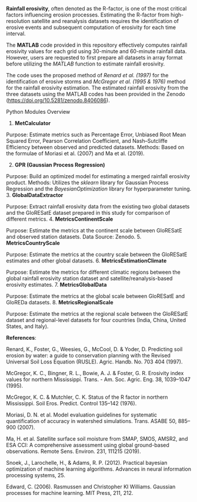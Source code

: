 **Rainfall erosivity**, often denoted as the R-factor, is one of the most critical factors influencing erosion processes. Estimating the R-factor from high-resolution satellite and reanalysis datasets requires the identification of erosive events and subsequent computation of erosivity for each time interval.

The **MATLAB** code provided in this repository effectively computes rainfall erosivity values for each grid using 30-minute and 60-minute rainfall data. However, users are requested to first prepare all datasets in array format before utilizing the *MATLAB* function to estimate rainfall erosivity. 

The code uses the proposed method of *Renard et al. (1997)* for the identification of erosive storms and *McGregor et al. (1995 & 1976)* method for the rainfall erosivity estimation.
The estimated rainfall erosivity from the three datasets using the MATLAB codes has been provided in the Zenodo (https://doi.org/10.5281/zenodo.8406086). 

Python Modules Overview
1. **MetCalculator**

Purpose: Estimate metrics such as Percentage Error, Unbiased Root Mean Squared Error, Pearson Correlation Coefficient, and Nash–Sutcliffe Efficiency between observed and predicted datasets.
Methods: Based on the formulae of Moriasi et al. (2007) and Ma et al. (2019).

2. **GPR (Gaussian Process Regression)**

Purpose: Build an optimized model for estimating a merged rainfall erosivity product.
Methods: Utilizes the *sklearn* library for Gaussian Process Regression and the *BayesianOptimization* library for hyperparameter tuning.
3. **GlobalDataExtractor**

Purpose: Extract rainfall erosivity data from the existing two global datasets and the GloRESatE dataset prepared in this study for comparison of different metrics.
4. **MetricsContinentScale**

Purpose: Estimate the metrics at the continent scale between GloRESatE and observed station datasets.
Data Source: Zenodo.
5. **MetricsCountryScale**

Purpose: Estimate the metrics at the country scale between the GloRESatE estimates and other global datasets.
6. **MetricsEstimationClimate**

Purpose: Estimate the metrics for different climatic regions between the global rainfall erosivity station dataset and satellite/reanalysis-based erosivity estimates.
7. **MetricsGlobalData**

Purpose: Estimate the metrics at the global scale between GloRESatE and GloREDa datasets.
8. **MetricsRegionalScale**

Purpose: Estimate the metrics at the regional scale between the GloRESatE dataset and regional-level datasets for four countries (India, China, United States, and Italy).

**References**:

Renard, K., Foster, G., Weesies, G., McCool, D. & Yoder, D. Predicting soil erosion by water: a guide to conservation planning with the Revised Universal Soil Loss Equation (RUSLE). Agric. Handb. No. 703 404 (1997).

McGregor, K. C., Bingner, R. L., Bowie, A. J. & Foster, G. R. Erosivity index values for northern Mississippi. Trans. - Am. Soc. Agric. Eng. 38, 1039–1047 (1995).

McGregor, K. C. & Mutchler, C. K. Status of the R factor in northern Mississippi. Soil Eros. Predict. Control 135–142 (1976).

Moriasi, D. N. et al. Model evaluation guidelines for systematic quantification of accuracy in watershed simulations. Trans. ASABE 50, 885–900 (2007).

Ma, H. et al. Satellite surface soil moisture from SMAP, SMOS, AMSR2, and ESA CCI: A comprehensive assessment using global ground-based observations. Remote Sens. Environ. 231, 111215 (2019).

Snoek, J., Larochelle, H., & Adams, R. P. (2012). Practical bayesian optimization of machine learning algorithms. Advances in neural information processing systems, 25.

Edward, C. (2006). Rasmussen and Christopher KI Williams. Gaussian processes for machine learning. MIT Press, 211, 212.
